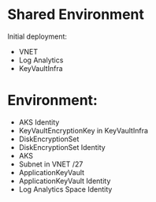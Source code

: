 # Shared Environment

Initial deployment:
- VNET
- Log Analytics
- KeyVaultInfra

# Environment:
- AKS Identity
- KeyVaultEncryptionKey in KeyVaultInfra
- DiskEncryptionSet 
- DiskEncryptionSet Identity
- AKS
- Subnet in VNET /27
- ApplicationKeyVault
- ApplicationKeyVault Identity
- Log Analytics Space Identity
